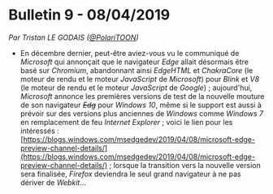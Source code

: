 # Bulletin 9 - 08/04/2019

*Par Tristan LE GODAIS ([@PolariTOON](https://github.com/PolariTOON))*

- En décembre dernier, peut-être aviez-vous vu le communiqué de *Microsoft* qui annonçait que le navigateur *Edge* allait désormais être basé sur *Chromium*, abandonnant ainsi *EdgeHTML* et *ChakraCore* (le moteur de rendu et le moteur *JavaScript* de *Microsoft*) pour *Blink* et *V8* (le moteur de rendu et le moteur *JavaScript* de *Google*) ; aujourd'hui, *Microsoft* annonce les premières versions de test de la nouvelle mouture de son navigateur ~~*Edg*~~ pour *Windows 10*, même si le support est aussi à prévoir sur des versions plus anciennes de *Windows* comme *Windows 7* en remplacement de feu *Internet Explorer* ; voici le lien pour les intéressés : [https://blogs.windows.com/msedgedev/2019/04/08/microsoft-edge-preview-channel-details/](https://blogs.windows.com/msedgedev/2019/04/08/microsoft-edge-preview-channel-details/) ; lorsque la transition vers la nouvelle version sera finalisée, *Firefox* deviendra le seul grand navigateur à ne pas dériver de *Webkit*...
